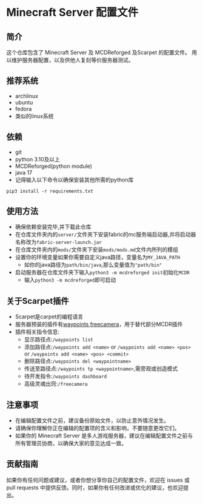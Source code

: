 # Minecraft Server 配置文件  
  
## 简介  
  
这个仓库包含了 Minecraft Server 及 MCDReforged 及Scarpet 的配置文件。
用以维护服务器配置，以及供他人复刻等价服务器测试。


## 推荐系统
* archlinux
* ubuntu
* fedora
* 类似的linux系统

## 依赖
* git
* python 3.10及以上
* MCDReforged(python module)
* java 17
* 记得输入以下命令以确保安装其他所需的python库
```
pip3 install -r requirements.txt
```
  
## 使用方法  
* 确保依赖安装完毕,并下载此仓库
* 在仓库文件夹内的`server/`文件夹下安装fabric的mc服务端启动器,并将启动器名称改为`fabric-server-launch.jar`
* 在仓库文件夹内的`mods/`文件夹下安装`mods/mods.md`文件内所列的模组
* 设置你的环境变量如果你需要自定义java路径，变量名为`MY_JAVA_PATH`
    * 如你的java路径为`path/bin/java`,那么变量值为`"path/bin"`
* 启动服务器在仓库文件夹下输入`python3 -m mcdreforged init`初始化`MCDR`
    * 输入`python3 -m mcdreforged`即可启动

## 关于Scarpet插件
* Scarpet是carpet的编程语言
* 服务器预装的插件有[waypoints](https://github.com/funny233-github/waypoint),[freecamera](https://github.com/funny233-github/freecamera)，用于替代部分MCDR插件
* 插件相关指令信息:
    * 显示路径点:`/waypoints list`
    * 添加路径点:`/waypoints add <name>` or `/waypoints add <name> <pos>` or `/waypoints add <name> <pos> <commit>`
    * 删除路径点:`/waypoints del <waypointname>`
    * 传送至路径点:`/waypoints tp <waypointname>`,需旁观或创造模式
    * 待开发指令:`/waypoints dashboard`
    * 高级灵魂出窍:`/freecamera`
  

  
## 注意事项  
  
* 在编辑配置文件之前，建议备份原始文件，以防止意外情况发生。  
* 请确保你理解你正在编辑的配置项的含义和影响，不要随意更改它们。  
* 如果你的 Minecraft Server 是多人游戏服务器，建议在编辑配置文件之前与所有管理员协商，以确保大家的意见达成一致。  
  
## 贡献指南  
  
如果你有任何问题或建议，或者你想分享你自己的配置文件，欢迎在 issues 或 pull requests 中提供反馈。同时，如果你有任何改进或优化的建议，也欢迎提出。  
